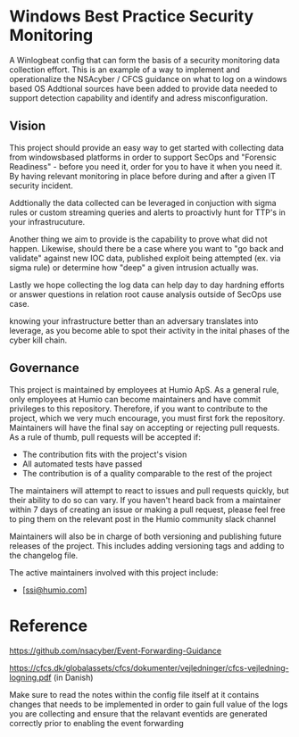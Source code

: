 # Windows Best Practice Security Monitoring
A Winlogbeat config that can form the basis of a security monitoring data collection effort.
This is an example of a way to implement and operationalize the NSAcyber / CFCS guidance on what to log on a windows based OS
Addtional sources have been added to provide data needed to support detection capability and identify and adress misconfiguration.

## Vision
This project should provide an easy way to get started with collecting data from windowsbased platforms in order to 
support SecOps and "Forensic Readiness" - before you need it, order for you to have it when you need it. By having relevant monitoring in place before during and after a given IT security incident.

Addtionally the data collected can be leveraged in conjuction with sigma rules or custom streaming queries and alerts to proactivly hunt for TTP's in your infrastrucuture. 

Another thing we aim to provide is the capability to prove what did not happen. Likewise, should there be a case where you want to "go back and validate" against new IOC data, published exploit being attempted (ex. via sigma rule) or determine how "deep" a given intrusion actually was.

Lastly we hope collecting the log data can help day to day hardning efforts or answer questions in relation root cause analysis outside of SecOps use case. 

knowing your infrastructure better than an adversary translates into leverage, as you become able to spot their activity in the inital phases of the cyber kill chain.

## Governance
This project is maintained by employees at Humio ApS.
As a general rule, only employees at Humio can become maintainers and have commit privileges to this repository.
Therefore, if you want to contribute to the project, which we very much encourage, you must first fork the repository.
Maintainers will have the final say on accepting or rejecting pull requests.
As a rule of thumb, pull requests will be accepted if:
 
   * The contribution fits with the project's vision
   * All automated tests have passed
   * The contribution is of a quality comparable to the rest of the project
 
The maintainers will attempt to react to issues and pull requests quickly, but their ability to do so can vary.
If you haven't heard back from a maintainer within 7 days of creating an issue or making a pull request, please feel free to ping them on the relevant post in the Humio community slack channel

Maintainers will also be in charge of both versioning and publishing future releases of the project. This includes adding versioning tags and adding to the changelog file.
 
The active maintainers involved with this project include:
  
   * [ssi@humio.com]

# Reference
https://github.com/nsacyber/Event-Forwarding-Guidance

https://cfcs.dk/globalassets/cfcs/dokumenter/vejledninger/cfcs-vejledning-logning.pdf (in Danish)

Make sure to read the notes within the config file itself at it contains changes that needs to be implemented in order to gain full value of the logs you are collecting and ensure that the relavant eventids are generated correctly prior to enabling the event forwarding
